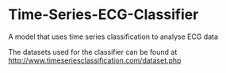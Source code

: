 # Time-Series-ECG-Classifier
A model that uses time series classification to analyse ECG data

The datasets used for the classifier can be found at http://www.timeseriesclassification.com/dataset.php
